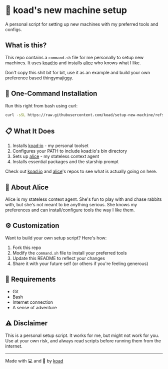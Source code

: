 # 🚀 koad's new machine setup

A personal script for setting up new machines with my preferred tools and configs.

## What is this?

This repo contains a `command.sh` file for me personally to setup new machines. It uses [koad:io](https://github.com/koad/io) and installs [alice](https://github.com/koad/alice) who knows what I like.

Don't copy this shit bit for bit, use it as an example and build your own preference based thingymajiggy.

## 🔧 One-Command Installation

Run this right from bash using curl:

```bash
curl -sSL https://raw.githubusercontent.com/koad/setup-new-machine/refs/heads/main/command.sh | bash
```

## 📋 What It Does

1. Installs [koad:io](https://github.com/koad/io) - my personal toolset
2. Configures your PATH to include koad:io's bin directory
3. Sets up [alice](https://github.com/koad/alice) - my stateless context agent
4. Installs essential packages and the starship prompt

Check out [koad:io](https://github.com/koad/io) and [alice](https://github.com/koad/alice)'s repos to see what is actually going on here.

## 🤖 About Alice

Alice is my stateless context agent. She's fun to play with and chase rabbits with, but she's not meant to be anything serious. She knows my preferences and can install/configure tools the way I like them.


## ⚙️ Customization

Want to build your own setup script? Here's how:

1. Fork this repo
2. Modify the `command.sh` file to install your preferred tools
3. Update this README to reflect your changes
4. Share it with your future self (or others if you're feeling generous)

## 📝 Requirements

- Git
- Bash
- Internet connection
- A sense of adventure

## ⚠️ Disclaimer

This is a personal setup script. It works for me, but might not work for you. Use at your own risk, and always read scripts before running them from the internet.

---

Made with 💻 and 🍺 by [koad](https://github.com/koad)

